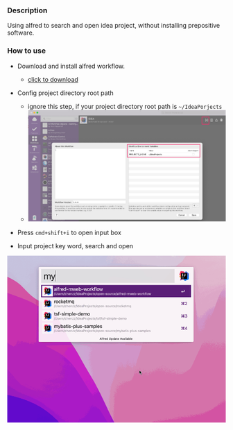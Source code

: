 

### Description
Using alfred to search and open idea project, without installing prepositive software.

### How to use

* Download and install alfred workflow.
    * [click to download](https://raw.githubusercontent.com/chenzz/alfred-idea-workflow/master/IDEA.alfredworkflow)
* Config project directory root path
    * ignore this step, if your project directory root path is `~/IdeaPorjects`
    * ![](assets/16438615635685.jpg)

* Press `cmd+shift+i` to open input box
* Input project key word, search and open


![demo](assets/demo.gif)
